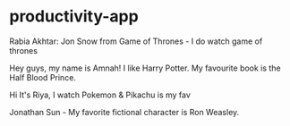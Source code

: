 # productivity-app

Rabia Akhtar: Jon Snow from Game of Thrones -  I do watch game of thrones

Hey guys, my name is Amnah! I like Harry Potter. My favourite book is the Half Blood Prince. 

Hi It's Riya, I watch Pokemon & Pikachu is my fav 

Jonathan Sun - My favorite fictional character is Ron Weasley.
